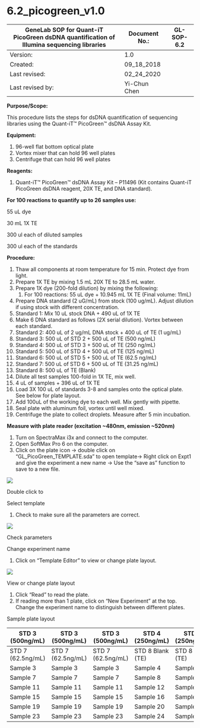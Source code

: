 # 6.2\_picogreen\_v1.0

| **GeneLab SOP for Quant-iT PicoGreen dsDNA quantification of Illumina sequencing libraries** | Document No.: | GL-SOP-6.2 |
| -------------------------------------------------------------------------------------------- | ------------- | ---------- |
| Version:                                                                                     | 1.0           |            |
| Created:                                                                                     | 09\_18\_2018  |            |
| Last revised:                                                                                | 02\_24\_2020  |            |
| Last revised by:                                                                             | Yi-Chun Chen  |            |

**Purpose/Scope:**

This procedure lists the steps for dsDNA quantification of sequencing libraries using the Quant-iT™ PicoGreen™ dsDNA Assay Kit.

**Equipment:**

1. 96-well flat bottom optical plate
2. Vortex mixer that can hold 96 well plates
3. Centrifuge that can hold 96 well plates

**Reagents:**

1. Quant-iT™ PicoGreen™ dsDNA Assay Kit – P11496 (Kit contains Quant-iT PicoGreen dsDNA reagent, 20X TE, and DNA standard).

**For 100 reactions to quantify up to 26 samples use:**

55 uL dye

30 mL 1X TE

300 ul each of diluted samples

300 ul each of the standards

**Procedure:**

1. Thaw all components at room temperature for 15 min. Protect dye from light.
2. Prepare 1X TE by mixing 1.5 mL 20X TE to 28.5 mL water.
3. Prepare 1X dye (200-fold dilution) by mixing the following:
   1. For 100 reactions: 55 uL dye + 10.945 mL 1X TE (Final volume: 11mL)
4. Prepare DNA standard (2 uG/mL) from stock (100 ug/mL). Adjust dilution if using stock with different concentration.
5. Standard 1: Mix 10 uL stock DNA + 490 uL of 1X TE
6. Make 6 DNA standard as follows (2X serial dilution). Vortex between each standard.
7. Standard 2: 400 uL of 2 ug/mL DNA stock + 400 uL of TE (1 ug/mL)
8. Standard 3: 500 uL of STD 2 + 500 uL of TE (500 ng/mL)
9. Standard 4: 500 uL of STD 3 + 500 uL of TE (250 ng/mL)
10. Standard 5: 500 uL of STD 4 + 500 uL of TE (125 ng/mL)
11. Standard 6: 500 uL of STD 5 + 500 uL of TE (62.5 ng/mL)
12. Standard 7: 500 uL of STD 6 + 500 uL of TE (31.25 ng/mL)
13. Standard 8: 500 uL of TE (Blank)
14. Dilute all test samples 100-fold in 1X TE, mix well.
15. 4 uL of samples + 396 uL of 1X TE
16. Load 3X 100 uL of standards 3-8 and samples onto the optical plate. See below for plate layout.
17. Add 100uL of the working dye to each well. Mix gently with pipette.
18. Seal plate with aluminum foil, vortex until well mixed.
19. Centrifuge the plate to collect droplets. Measure after 5 min incubation.

**Measure with plate reader (excitation \~480nm, emission \~520nm)**

1. Turn on SpectraMax i3x and connect to the computer.
2. Open SoftMax Pro 6 on the computer.
3. Click on the plate icon -> double click on “GL\_PicoGreen\_TEMPLATE.sda” to open template-> Right click on Expt1 and give the experiment a new name -> Use the “save as” function to save to a new file.

![](../.gitbook/assets/0.tif)

Double click to

Select template

1. Check to make sure all the parameters are correct.

![](../.gitbook/assets/1.tif)

Check parameters

Change experiment name

1. Click on “Template Editor” to view or change plate layout.

![](../.gitbook/assets/2.tif)

View or change plate layout

1. Click “Read” to read the plate.
2. If reading more than 1 plate, click on “New Experiment” at the top. Change the experiment name to distinguish between different plates.

Sample plate layout

| STD 3 (500ng/mL)  | STD 3 (500ng/mL)  | STD 3 (500ng/mL)  | STD 4 (250ng/mL) | STD 4 (250ng/mL) | STD 4 (250ng/mL) | STD 5 (125ng/mL) | STD 5 (125ng/mL) | STD 5 (125ng/mL) | STD 6 (62.5ng/mL) | STD 6 (62.5ng/mL) | STD 6 (62.5ng/mL) |
| ----------------- | ----------------- | ----------------- | ---------------- | ---------------- | ---------------- | ---------------- | ---------------- | ---------------- | ----------------- | ----------------- | ----------------- |
| STD 7 (62.5ng/mL) | STD 7 (62.5ng/mL) | STD 7 (62.5ng/mL) | STD 8 Blank (TE) | STD 8 Blank (TE) | STD 8 Blank (TE) | Sample 1         | Sample 1         | Sample 1         | Sample 2          | Sample 2          | Sample 2          |
| Sample 3          | Sample 3          | Sample 3          | Sample 4         | Sample 4         | Sample 4         | Sample 5         | Sample 5         | Sample 5         | Sample 6          | Sample 6          | Sample 6          |
| Sample 7          | Sample 7          | Sample 7          | Sample 8         | Sample 8         | Sample 8         | Sample 9         | Sample 9         | Sample 9         | Sample 10         | Sample 10         | Sample 10         |
| Sample 11         | Sample 11         | Sample 11         | Sample 12        | Sample 12        | Sample 12        | Sample 13        | Sample 13        | Sample 13        | Sample 14         | Sample 14         | Sample 14         |
| Sample 15         | Sample 15         | Sample 15         | Sample 16        | Sample 16        | Sample 16        | Sample 17        | Sample 17        | Sample 17        | Sample 18         | Sample 18         | Sample 18         |
| Sample 19         | Sample 19         | Sample 19         | Sample 20        | Sample 20        | Sample 20        | Sample 21        | Sample 21        | Sample 21        | Sample 22         | Sample 22         | Sample 22         |
| Sample 23         | Sample 23         | Sample 23         | Sample 24        | Sample 24        | Sample 24        | Sample 25        | Sample 25        | Sample 25        | Sample 26         | Sample 26         | Sample 26         |
